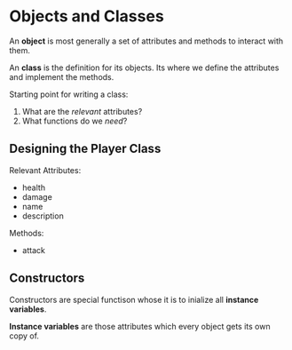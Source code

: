 # Objects and Classes

An **object** is most generally a set of attributes and methods to interact with them.

An **class** is the definition for its objects. Its where we define the attributes and implement the methods.

Starting point for writing a class:

1) What are the *relevant* attributes?
2) What functions do we *need*?

## Designing the Player Class

Relevant Attributes:

- health
- damage
- name
- description

Methods:

- attack

## Constructors

Constructors are special functison whose it is to inialize all **instance variables**.

**Instance variables** are those attributes which every object gets its own copy of.